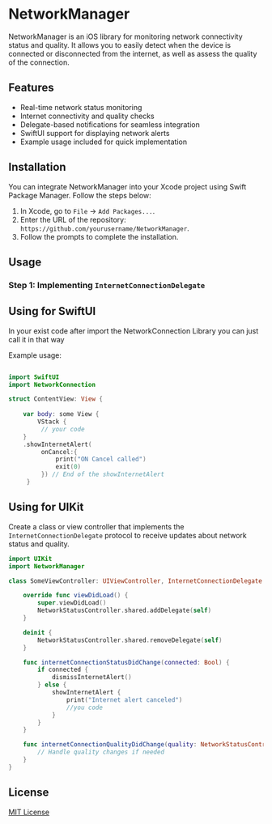 # NetworkManager

NetworkManager is an iOS library for monitoring network connectivity status and quality. It allows you to easily detect when the device is connected or disconnected from the internet, as well as assess the quality of the connection.

## Features

- Real-time network status monitoring
- Internet connectivity and quality checks
- Delegate-based notifications for seamless integration
- SwiftUI support for displaying network alerts
- Example usage included for quick implementation

## Installation

You can integrate NetworkManager into your Xcode project using Swift Package Manager. Follow the steps below:

1. In Xcode, go to `File` -> `Add Packages...`.
2. Enter the URL of the repository: `https://github.com/yourusername/NetworkManager`.
3. Follow the prompts to complete the installation.

## Usage

### Step 1: Implementing `InternetConnectionDelegate`


## Using for SwiftUI 
In your exist code after import the NetworkConnection Library you can just call it in that way 

Example usage:
```swift

import SwiftUI
import NetworkConnection

struct ContentView: View {
    
    var body: some View {
        VStack {
         // your code
    }
    .showInternetAlert(
         onCancel:{
             print("ON Cancel called")
             exit(0)
         }) // End of the showInternetAlert
     }
```
    
    

## Using for UIKit 
Create a class or view controller that implements the `InternetConnectionDelegate` protocol to receive updates about network status and quality.

```swift
import UIKit
import NetworkManager

class SomeViewController: UIViewController, InternetConnectionDelegate {

    override func viewDidLoad() {
        super.viewDidLoad()
        NetworkStatusController.shared.addDelegate(self)
    }

    deinit {
        NetworkStatusController.shared.removeDelegate(self)
    }

    func internetConnectionStatusDidChange(connected: Bool) {
        if connected {
            dismissInternetAlert()
        } else {
            showInternetAlert {
                print("Internet alert canceled")
                //you code 
            }
        }
    }

    func internetConnectionQualityDidChange(quality: NetworkStatusController.ConnectionQuality) {
        // Handle quality changes if needed
    }
}
```
## License 

[MIT License](LICENSE)
